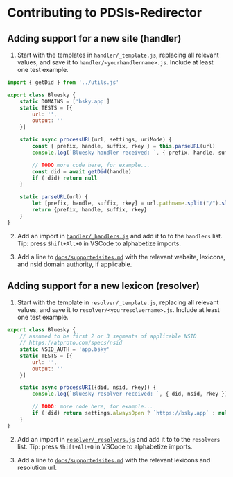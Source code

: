 # Contributing to PDSls-Redirector

## Adding support for a new site (handler)

1. Start with the templates in `handler/_template.js`, replacing all relevant values, and save it to `handler/<yourhandlername>.js`. Include at least one test example.

```js
import { getDid } from '../utils.js'

export class Bluesky {
    static DOMAINS = ['bsky.app']
    static TESTS = [{
        url: '',
        output: ''
    }]

    static async processURL(url, settings, uriMode) {
        const { prefix, handle, suffix, rkey } = this.parseURL(url)
        console.log(`Bluesky handler received: `, { prefix, handle, suffix, rkey })

        // TODO more code here, for example...
        const did = await getDid(handle)
        if (!did) return null
    }

    static parseURL(url) {
        let [prefix, handle, suffix, rkey] = url.pathname.split("/").slice(1)
        return {prefix, handle, suffix, rkey}
    }
}
```

2. Add an import in [`handler/_handlers.js`](handler/_handlers.js) and add it to to the `handlers` list. Tip: press `Shift+Alt+O` in VSCode to alphabetize imports.

3. Add a line to [`docs/supportedsites.md`](docs/supportedsites.md) with the relevant website, lexicons, and nsid domain authority, if applicable.

## Adding support for a new lexicon (resolver)

1. Start with the template in `resolver/_template.js`, replacing all relevant values, and save it to `resolver/<yourresolvername>.js`. Include at least one test example.

```js
export class Bluesky {
    // assumed to be first 2 or 3 segments of applicable NSID
    // https://atproto.com/specs/nsid
    static NSID_AUTH = 'app.bsky'
    static TESTS = [{
        url: '',
        output: ''
    }]

    static async processURI({did, nsid, rkey}) {
        console.log(`Bluesky resolver received: `, { did, nsid, rkey })

        // TODO: more code here, for example...
        if (!did) return settings.alwaysOpen ? `https://bsky.app` : null
    }
}
```

2. Add an import in [`resolver/_resolvers.js`](resolver/_resolvers.js) and add it to to the `resolvers` list. Tip: press `Shift+Alt+O` in VSCode to alphabetize imports.

3. Add a line to [`docs/supportedsites.md`](docs/supportedsites.md) with the relevant lexicons and resolution url.
